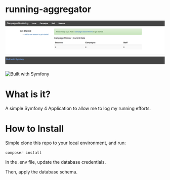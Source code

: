 # running-aggregator


![A basic listing tool built in Symfony](https://raw.githubusercontent.com/shreypuranik/campaigns-monitor/master/screenshots/landing.png "A basic listing tool built in Symfony")


![Built with Symfony](http://pixel-cookers.github.io/built-with-badges/symfony/symfony-long-flat.png)

# What is it?

A simple Symfony 4 Application to allow me to log my running efforts.

# How to Install

Simple clone this repo to your local environment, and run:

```
composer install
```

In the .env file, update the database credentials.

Then, apply the database schema.
